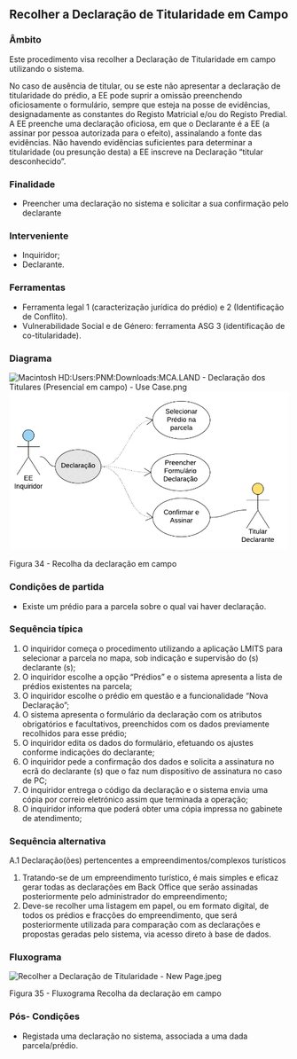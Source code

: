 ## Recolher a Declaração de Titularidade em Campo

### Âmbito

Este procedimento visa recolher a Declaração de Titularidade em campo utilizando o sistema.

No caso de ausência de titular, ou se este não apresentar a declaração de titularidade do prédio, a EE pode suprir a omissão preenchendo oficiosamente o formulário, sempre que esteja na posse de evidências, designadamente as constantes do Registo Matricial e/ou do Registo Predial. A EE preenche uma declaração oficiosa, em que o Declarante é a EE \(a assinar por pessoa autorizada para o efeito\), assinalando a fonte das evidências. Não havendo evidências suficientes para determinar a titularidade \(ou presunção desta\) a EE inscreve na Declaração “titular desconhecido”.

### Finalidade

* Preencher uma declaração no sistema e solicitar a sua confirmação pelo declarante

### Interveniente

* Inquiridor;
* Declarante.

### Ferramentas

* Ferramenta legal 1 \(caracterização jurídica do prédio\) e 2 \(Identificação de Conflito\).
* Vulnerabilidade Social e de Género: ferramenta ASG 3 \(identificação de co-titularidade\).

### Diagrama

![Macintosh HD:Users:PNM:Downloads:MCA.LAND - Declaração dos Titulares \(Presencial em campo\) - Use Case.png](../assets/macintosh_hduserspnmdownloadsmc.png)![](/assets/34.png)

Figura 34 - Recolha da declaração em campo

### Condições de partida

* Existe um prédio para a parcela sobre o qual vai haver declaração.

### Sequência típica

1. O inquiridor começa o procedimento utilizando a aplicação LMITS para selecionar a parcela no mapa, sob indicação e supervisão do \(s\) declarante \(s\);
2. O inquiridor escolhe a opção “Prédios” e o sistema apresenta a lista de prédios existentes na parcela;
3. O inquiridor escolhe o prédio em questão e a funcionalidade “Nova Declaração”;
4. O sistema apresenta o formulário da declaração com os atributos obrigatórios e facultativos, preenchidos com os dados previamente recolhidos para esse prédio;
5. O inquiridor edita os dados do formulário, efetuando os ajustes conforme indicações do declarante;
6. O inquiridor pede a confirmação dos dados e solicita a assinatura no ecrã do declarante \(s\) que o faz num dispositivo de assinatura no caso de PC;
7. O inquiridor entrega o código da declaração e o sistema envia uma cópia por correio eletrónico assim que terminada a operação;
8. O inquiridor informa que poderá obter uma cópia impressa no gabinete de atendimento;

### Sequência alternativa

A.1 Declaração\(ões\) pertencentes a empreendimentos/complexos turísticos

1. Tratando-se de um empreendimento turístico, é mais simples e eficaz gerar todas as declarações em Back Office que serão assinadas posteriormente pelo administrador do empreendimento;
2. Deve-se recolher uma listagem em papel, ou em formato digital, de todos os prédios e fracções do empreendimento, que será posteriormente utilizada para comparação com as declarações e propostas geradas pelo sistema, via acesso direto à base de dados.

### Fluxograma

![Recolher a Declaração de Titularidade - New Page.jpeg](../assets/recolher_a_declaracao_de_titularida.jpeg)

Figura 35 - Fluxograma Recolha da declaração em campo

### Pós- Condições

* Registada uma declaração no sistema, associada a uma dada parcela/prédio.



